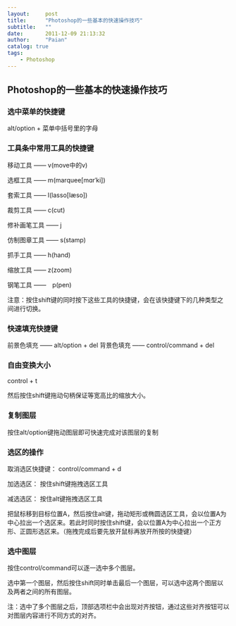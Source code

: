 ```yaml
---
layout:     post
title:      "Photoshop的一些基本的快速操作技巧"
subtitle:   ""
date:       2011-12-09 21:13:32
author:     "Paian"
catalog: true
tags:
    - Photoshop
---
```


## Photoshop的一些基本的快速操作技巧

### 选中菜单的快捷键

alt/option + 菜单中括号里的字母

### 工具条中常用工具的快捷键

移动工具 —— v(move中的v)

选框工具 —— m(marquee[mɑrˈki])

套索工具 —— l(lasso[læso])

裁剪工具 —— c(cut)

修补画笔工具 —— j

仿制图章工具 —— s(stamp)

抓手工具 —— h(hand)

缩放工具 —— z(zoom)

钢笔工具 ——　p(pen)

注意：按住shift键的同时按下这些工具的快捷键，会在该快捷键下的几种类型之间进行切换。

### 快速填充快捷键

前景色填充 —— alt/option + del
背景色填充 —— control/command + del

### 自由变换大小

control + t

然后按住shift键拖动句柄保证等宽高比的缩放大小。

### 复制图层

按住alt/option键拖动图层即可快速完成对该图层的复制

### 选区的操作

取消选区快捷键： control/command + d

加选选区： 按住shift键拖拽选区工具

减选选区： 按住alt键拖拽选区工具

把鼠标移到目标位置A，然后按住alt键，拖动矩形或椭圆选区工具，会以位置A为中心拉出一个选区来。若此时同时按住shift键，会以位置A为中心拉出一个正方形、正圆形选区来。（拖拽完成后要先放开鼠标再放开所按的快捷键）

### 选中图层

按住control/command可以逐一选中多个图层。

选中第一个图层，然后按住shift同时单击最后一个图层，可以选中这两个图层以及两者之间的所有图层。

注：选中了多个图层之后，顶部选项栏中会出现对齐按钮，通过这些对齐按钮可以对图层内容进行不同方式的对齐。




